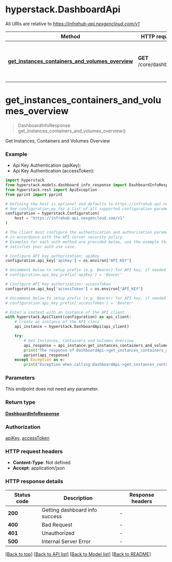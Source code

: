 # hyperstack.DashboardApi

All URIs are relative to *https://infrahub-api.nexgencloud.com/v1*

Method | HTTP request | Description
------------- | ------------- | -------------
[**get_instances_containers_and_volumes_overview**](DashboardApi.md#get_instances_containers_and_volumes_overview) | **GET** /core/dashboard | Get Instances, Containers and Volumes Overview


# **get_instances_containers_and_volumes_overview**
> DashboardInfoResponse get_instances_containers_and_volumes_overview()

Get Instances, Containers and Volumes Overview

### Example

* Api Key Authentication (apiKey):
* Api Key Authentication (accessToken):

```python
import hyperstack
from hyperstack.models.dashboard_info_response import DashboardInfoResponse
from hyperstack.rest import ApiException
from pprint import pprint

# Defining the host is optional and defaults to https://infrahub-api.nexgencloud.com/v1
# See configuration.py for a list of all supported configuration parameters.
configuration = hyperstack.Configuration(
    host = "https://infrahub-api.nexgencloud.com/v1"
)

# The client must configure the authentication and authorization parameters
# in accordance with the API server security policy.
# Examples for each auth method are provided below, use the example that
# satisfies your auth use case.

# Configure API key authorization: apiKey
configuration.api_key['apiKey'] = os.environ["API_KEY"]

# Uncomment below to setup prefix (e.g. Bearer) for API key, if needed
# configuration.api_key_prefix['apiKey'] = 'Bearer'

# Configure API key authorization: accessToken
configuration.api_key['accessToken'] = os.environ["API_KEY"]

# Uncomment below to setup prefix (e.g. Bearer) for API key, if needed
# configuration.api_key_prefix['accessToken'] = 'Bearer'

# Enter a context with an instance of the API client
with hyperstack.ApiClient(configuration) as api_client:
    # Create an instance of the API class
    api_instance = hyperstack.DashboardApi(api_client)

    try:
        # Get Instances, Containers and Volumes Overview
        api_response = api_instance.get_instances_containers_and_volumes_overview()
        print("The response of DashboardApi->get_instances_containers_and_volumes_overview:\n")
        pprint(api_response)
    except Exception as e:
        print("Exception when calling DashboardApi->get_instances_containers_and_volumes_overview: %s\n" % e)
```



### Parameters

This endpoint does not need any parameter.

### Return type

[**DashboardInfoResponse**](DashboardInfoResponse.md)

### Authorization

[apiKey](../README.md#apiKey), [accessToken](../README.md#accessToken)

### HTTP request headers

 - **Content-Type**: Not defined
 - **Accept**: application/json

### HTTP response details

| Status code | Description | Response headers |
|-------------|-------------|------------------|
**200** | Getting dashboard info success |  -  |
**400** | Bad Request |  -  |
**401** | Unauthorized |  -  |
**500** | Internal Server Error |  -  |

[[Back to top]](#) [[Back to API list]](../README.md#documentation-for-api-endpoints) [[Back to Model list]](../README.md#documentation-for-models) [[Back to README]](../README.md)

